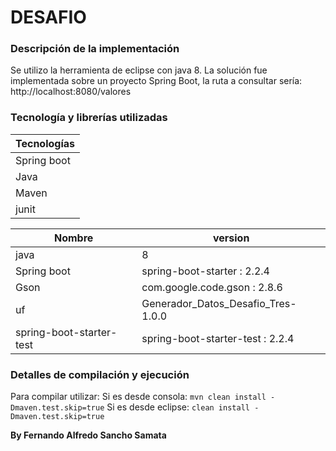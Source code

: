 # DESAFIO

### Descripción de la implementación
Se utilizo la herramienta de eclipse con java 8.
La solución fue implementada sobre un proyecto Spring Boot, la ruta a consultar sería:
http://localhost:8080/valores


### Tecnología y librerías utilizadas
| Tecnologías |
| ------ |
| Spring boot |
| Java |
| Maven |
| junit |

| Nombre | version |
| ------ | ------ |
| java | 8 |
| Spring boot | spring-boot-starter : 2.2.4 |
| Gson | com.google.code.gson :  2.8.6 |
| uf | Generador_Datos_Desafio_Tres-1.0.0 |
| spring-boot-starter-test | spring-boot-starter-test : 2.2.4 |
### Detalles de compilación y ejecución

Para compilar utilizar:
Si es desde consola: `mvn clean install -Dmaven.test.skip=true`
Si es desde eclipse: `clean install -Dmaven.test.skip=true`


**By Fernando Alfredo Sancho Samata**

